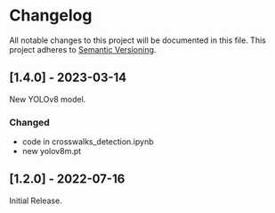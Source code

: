 # Changelog
All notable changes to this project will be documented in this file. This project adheres to [Semantic Versioning](http://semver.org/).
 
## [1.4.0] - 2023-03-14
 
New YOLOv8 model.
 
### Changed
- code in crosswalks_detection.ipynb
- new yolov8m.pt

 
## [1.2.0] - 2022-07-16
  
Initial Release.
